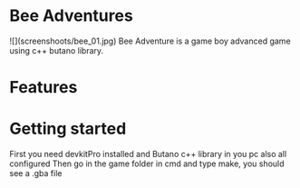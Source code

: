 <h1>Bee Adventures</h1>
![](screenshoots/bee_01.jpg)
Bee Adventure is a game boy advanced game using c++ butano library.
<h1>Features</h1>
<h1>Getting started</h1>
First you need devkitPro installed and Butano c++ library in you pc also all configured
Then go in the game folder in cmd and type make, you should see a .gba file
